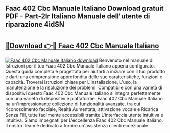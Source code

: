 ## Faac 402 Cbc Manuale Italiano Download gratuit PDF - Part-2lr Italiano Manuale dell'utente di riparazione 4idSN

# <h2><a href="http://dfefg7.blite.top/?on=Faac+402+Cbc+Manuale+Italiano">🔗Download 👉🔴 Faac 402 Cbc Manuale Italiano</a></h2>

[![Faac 402 Cbc Manuale Italiano download](https://i.imgur.com/lujVjoI.png)](http://dfefg7.blite.top/?on=Faac+402+Cbc+Manuale+Italiano)
Benvenuto nel manuale di Istruzioni per il tuo Faac 402 Cbc Manuale Italiano appena configurato. Questa guida completa è progettata per aiutarti a iniziare con il tuo prodotto e darti una comprensione approfondita delle sue caratteristiche, funzioni e capacità. Troverai istruzioni chiare per L'installazione, L'uso, la manutenzione e la risoluzione dei problemi. Compatibile con una varietà di dispositivi questo Faac 402 Cbc Manuale Italiano si integra perfettamente con una varietà di dispositivi e piattaforme. Faac 402 Cbc Manuale Italiano ha un'impressionante collezione di funzionalità avanzate, tra cui riconoscimento facciale, Realtà Aumentata, attivazione vocale e Ricarica Senza Fili, tutte facilmente accessibili tramite L'interfaccia utente intuitiva e intuitiva. Siamo impegnati per L'eccellenza Faac 402 Cbc Manuale Italiano. Il nostro Team è dedicato a fornire un'assistenza clienti eccezionale.
